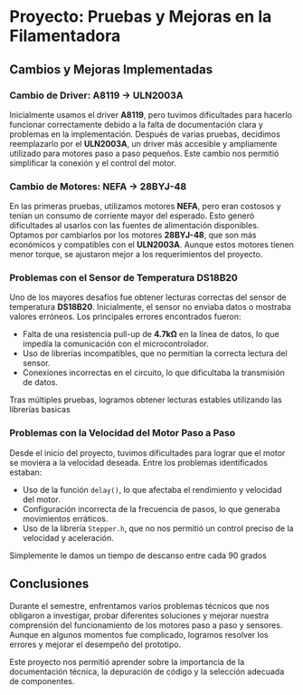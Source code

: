 # Proyecto: Pruebas y Mejoras en la Filamentadora

## Cambios y Mejoras Implementadas  

### Cambio de Driver: A8119 → ULN2003A  
Inicialmente usamos el driver **A8119**, pero tuvimos dificultades para hacerlo funcionar correctamente debido a la falta de documentación clara y problemas en la implementación. Después de varias pruebas, decidimos reemplazarlo por el **ULN2003A**, un driver más accesible y ampliamente utilizado para motores paso a paso pequeños. Este cambio nos permitió simplificar la conexión y el control del motor.  

### Cambio de Motores: NEFA → 28BYJ-48  
En las primeras pruebas, utilizamos motores **NEFA**, pero eran costosos y tenían un consumo de corriente mayor del esperado. Esto generó dificultades al usarlos con las fuentes de alimentación disponibles. Optamos por cambiarlos por los motores **28BYJ-48**, que son más económicos y compatibles con el **ULN2003A**. Aunque estos motores tienen menor torque, se ajustaron mejor a los requerimientos del proyecto.  

### Problemas con el Sensor de Temperatura DS18B20  
Uno de los mayores desafíos fue obtener lecturas correctas del sensor de temperatura **DS18B20**. Inicialmente, el sensor no enviaba datos o mostraba valores erróneos. Los principales errores encontrados fueron:  
- Falta de una resistencia pull-up de **4.7kΩ** en la línea de datos, lo que impedía la comunicación con el microcontrolador.  
- Uso de librerías incompatibles, que no permitían la correcta lectura del sensor.  
- Conexiones incorrectas en el circuito, lo que dificultaba la transmisión de datos.  

Tras múltiples pruebas, logramos obtener lecturas estables utilizando las librerías basicas

### Problemas con la Velocidad del Motor Paso a Paso  
Desde el inicio del proyecto, tuvimos dificultades para lograr que el motor se moviera a la velocidad deseada. Entre los problemas identificados estaban:  
- Uso de la función `delay()`, lo que afectaba el rendimiento y velocidad del motor.  
- Configuración incorrecta de la frecuencia de pasos, lo que generaba movimientos erráticos.  
- Uso de la librería `Stepper.h`, que no nos permitió un control preciso de la velocidad y aceleración.

Simplemente le damos un tiempo de descanso entre cada 90 grados

## Conclusiones  
Durante el semestre, enfrentamos varios problemas técnicos que nos obligaron a investigar, probar diferentes soluciones y mejorar nuestra comprensión del funcionamiento de los motores paso a paso y sensores. Aunque en algunos momentos fue complicado, logramos resolver los errores y mejorar el desempeño del prototipo.  

Este proyecto nos permitió aprender sobre la importancia de la documentación técnica, la depuración de código y la selección adecuada de componentes.  



